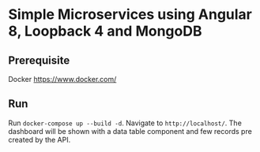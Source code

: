 # Simple Microservices using Angular 8, Loopback 4 and MongoDB

## Prerequisite

Docker https://www.docker.com/

## Run

Run `docker-compose up --build -d`. Navigate to `http://localhost/`. The dashboard will be shown with a data table component and few records pre created by the API.
